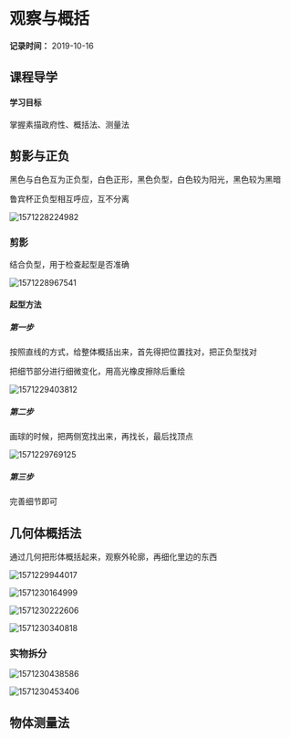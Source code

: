 # 观察与概括

**记录时间：** 2019-10-16

## 课程导学

#### 学习目标

掌握素描政府性、概括法、测量法

## 剪影与正负

黑色与白色互为正负型，白色正形，黑色负型，白色较为阳光，黑色较为黑暗

鲁宾杯正负型相互呼应，互不分离

![1571228224982](assets/1571228224982.png)

### 剪影

结合负型，用于检查起型是否准确

![1571228967541](assets/1571228967541.png)

####  起型方法

##### 第一步

按照直线的方式，给整体概括出来，首先得把位置找对，把正负型找对

把细节部分进行细微变化，用高光橡皮擦除后重绘

![1571229403812](assets/1571229403812.png)

##### 第二步

画球的时候，把两侧宽找出来，再找长，最后找顶点

![1571229769125](assets/1571229769125.png)

##### 第三步

完善细节即可

## 几何体概括法

通过几何把形体概括起来，观察外轮廓，再细化里边的东西

![1571229944017](assets/1571229944017.png)

![1571230164999](assets/1571230164999.png)

![1571230222606](assets/1571230222606.png)

![1571230340818](assets/1571230340818.png)

### 实物拆分

![1571230438586](assets/1571230438586.png)



![1571230453406](assets/1571230453406.png)



## 物体测量法